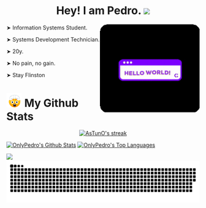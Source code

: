 <h1 align="center"> Hey! I am Pedro. <img src="https://raw.githubusercontent.com/iampavangandhi/iampavangandhi/master/gifs/Hi.gif" width="30px"> </h1>

<div> 
<img align="right" src="https://github.com/AsTunO/AsTunO/blob/main/GitGif/HelloGif.gif" width="260px">
  
  <p> ➤  Information Systems Student. </p>
  <p> ➤  Systems Development Technician. </p>     
  <p> ➤  20y. </p>    
  <p> ➤  No pain, no gain. </p>     
  <p> ➤  Stay Flinston </p>    
  
</div>

<h1> <img src="https://github.com/AsTunO/AsTunO/blob/main/GitGif/emoji.gif" width="40px"> My Github Stats </h1>

<div>
  <p align="center">
      <a href="https://github.com/AsTunO/github-readme-streak-stats">
          <img title="🔥 Get streak stats for your profile at git.io/streak-stats" alt="AsTunO's streak" src="https://github-readme-streak-stats.herokuapp.com/?user=OnlyPedro&theme=midnight-purple&hide_border=true&stroke=0000&background=0D1117"/>
      </a>
  </p>
</div>

<div>
  <p>
    <a href="https://github.com/OnlyPedro/github-readme-stats"><img alt="OnlyPedro's Github Stats" src="https://github-readme-stats.vercel.app/api?username=OnlyPedro&show_icons=true&count_private=true&theme=midnight-purple&hide_border=true&bg_color=0D1117" width="400px" /></a>
    <a href="https://github.com/OnlyPedro/github-readme-stats"><img alt="OnlyPedro's Top Languages" src="https://github-readme-stats.vercel.app/api/top-langs/?username=OnlyPedro&langs_count=8&count_private=true&layout=compact&theme=midnight-purple&hide_border=true&bg_color=0D1117" width="400px" /></a>
  </p>
</div>

<a href="https://github.com/404"><img src="https://user-images.githubusercontent.com/73097560/115834477-dbab4500-a447-11eb-908a-139a6edaec5c.gif"></a>
![Snake animation](https://github.com/OnlyPedro/OnlyPedro/blob/output/github-contribution-grid-snake.svg)
